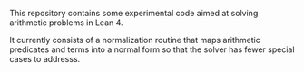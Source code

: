 This repository contains some experimental code aimed at solving arithmetic
problems in Lean 4.

It currently consists of a normalization routine that maps arithmetic predicates
and terms into a normal form so that the solver has fewer special cases to
addresss.
